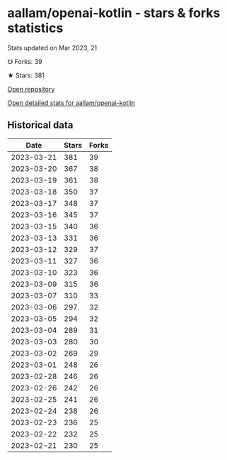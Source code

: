 # aallam/openai-kotlin - stars & forks statistics

Stats updated on Mar 2023, 21

☋ Forks: 39

★ Stars: 381

[Open repository](https://github.com/aallam/openai-kotlin)

[Open detailed stats for aallam/openai-kotlin](https://reviewgithub.com/rep/aallam/openai-kotlin)

## Historical data
| Date | Stars | Forks |
|------|-------|-------|
| 2023-03-21 | 381 | 39 | 
| 2023-03-20 | 367 | 38 | 
| 2023-03-19 | 361 | 38 | 
| 2023-03-18 | 350 | 37 | 
| 2023-03-17 | 348 | 37 | 
| 2023-03-16 | 345 | 37 | 
| 2023-03-15 | 340 | 36 | 
| 2023-03-13 | 331 | 36 | 
| 2023-03-12 | 329 | 37 | 
| 2023-03-11 | 327 | 36 | 
| 2023-03-10 | 323 | 36 | 
| 2023-03-09 | 315 | 36 | 
| 2023-03-07 | 310 | 33 | 
| 2023-03-06 | 297 | 32 | 
| 2023-03-05 | 294 | 32 | 
| 2023-03-04 | 289 | 31 | 
| 2023-03-03 | 280 | 30 | 
| 2023-03-02 | 269 | 29 | 
| 2023-03-01 | 248 | 26 | 
| 2023-02-28 | 246 | 26 | 
| 2023-02-26 | 242 | 26 | 
| 2023-02-25 | 241 | 26 | 
| 2023-02-24 | 238 | 26 | 
| 2023-02-23 | 236 | 25 | 
| 2023-02-22 | 232 | 25 | 
| 2023-02-21 | 230 | 25 | 


